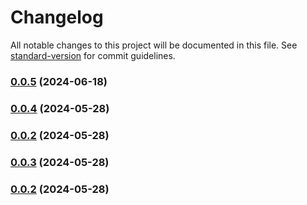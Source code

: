 # Changelog

All notable changes to this project will be documented in this file. See [standard-version](https://github.com/conventional-changelog/standard-version) for commit guidelines.

### [0.0.5](https://github.com/snomiao/polyfill-text-encoder-stream/compare/v0.0.4...v0.0.5) (2024-06-18)

### [0.0.4](https://github.com/snomiao/PolyfillTextEncoderStream/compare/v0.0.3...v0.0.4) (2024-05-28)

### [0.0.2](https://github.com/snomiao/PolyfillTextEncoderStream/compare/v0.0.3...v0.0.2) (2024-05-28)

### [0.0.3](https://github.com/snomiao/PolyfillTextEncoderStream/compare/v0.0.2...v0.0.3) (2024-05-28)

### [0.0.2](https://github.com/snomiao/PolyfillTextEncoderStream/compare/v0.0.1...v0.0.2) (2024-05-28)
